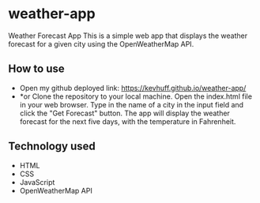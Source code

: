 # weather-app
Weather Forecast App
This is a simple web app that displays the weather forecast for a given city using the OpenWeatherMap API.

## How to use
* Open my github deployed link: https://kevhuff.github.io/weather-app/ 
 * *or Clone the repository to your local machine.
Open the index.html file in your web browser.
Type in the name of a city in the input field and click the "Get Forecast" button.
The app will display the weather forecast for the next five days, with the temperature in Fahrenheit.
## Technology used
* HTML    
* CSS
* JavaScript
* OpenWeatherMap API
